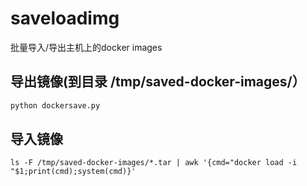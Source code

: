 # saveloadimg

批量导入/导出主机上的docker images

## 导出镜像(到目录 /tmp/saved-docker-images/）

```python
python dockersave.py
```

## 导入镜像

```
ls -F /tmp/saved-docker-images/*.tar | awk '{cmd="docker load -i "$1;print(cmd);system(cmd)}'
```
